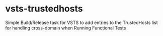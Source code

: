 # vsts-trustedhosts
Simple Build/Release task for VSTS to add entries to the TrustedHosts list for handling cross-domain when Running Functional Tests
